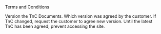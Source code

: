 Terms and Conditions

Version the TnC Documents.
Which version was agreed by the customer.
If TnC changed, request the customer to agree new version.
Until the latest TnC has been agreed, prevent accessing the site.
